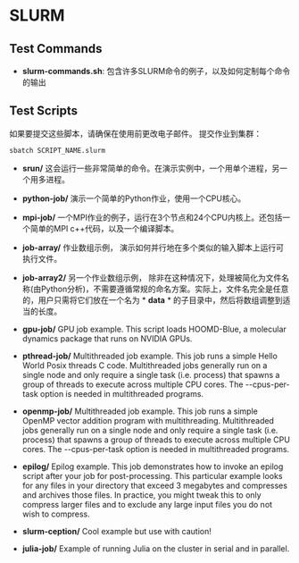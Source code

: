 SLURM
=====

Test Commands
-------------

- **slurm-commands.sh**: 包含许多SLURM命令的例子，以及如何定制每个命令的输出

Test Scripts
------------

如果要提交这些脚本，请确保在使用前更改电子邮件。
提交作业到集群：

	sbatch SCRIPT_NAME.slurm

- **srun/**  这会运行一些非常简单的命令。在演示实例中，一个用单个进程，另一个用多进程。

- **python-job/**  演示一个简单的Python作业，使用一个CPU核心。

- **mpi-job/**  一个MPI作业的例子，运行在3个节点和24个CPU内核上。还包括一个简单的MPI c++代码，以及一个编译脚本。

- **job-array/**  作业数组示例， 演示如何并行地在多个类似的输入脚本上运行可执行文件。

- **job-array2/** 另一个作业数组示例， 除非在这种情况下，处理被简化为文件名称(由Python分析)，不需要遵循常规的命名方案。实际上，文件名完全是任意的，用户只需将它们放在一个名为 * **data** * 的子目录中，然后将数组调整到适当的长度。

- **gpu-job/** GPU job example. This script loads HOOMD-Blue, a molecular dynamics
package that runs on NVIDIA GPUs.

- **pthread-job/** Multithreaded job example. This job runs a simple Hello World Posix
threads C code. Multithreaded jobs generally run on a single node and only require
a single task (i.e. process) that spawns a group of threads to execute across multiple
CPU cores. The --cpus-per-task option is needed in multithreaded programs.

- **openmp-job/** Multithreaded job example. This job runs a simple OpenMP vector addition
program with multithreading. Multithreaded jobs generally run on a single node and only require
a single task (i.e. process) that spawns a group of threads to execute across multiple
CPU cores. The --cpus-per-task option is needed in multithreaded programs.

- **epilog/** Epilog example. This job demonstrates how to invoke an epilog script after
your job for post-processing. This particular example looks for any files in your directory
that exceed 3 megabytes and compresses and archives those files. In practice, you might tweak
this to only compress larger files and to exclude any large input files you do not wish to compress.

- **slurm-ception/** Cool example but use with caution!

- **julia-job/** Example of running Julia on the cluster in serial and in parallel.
